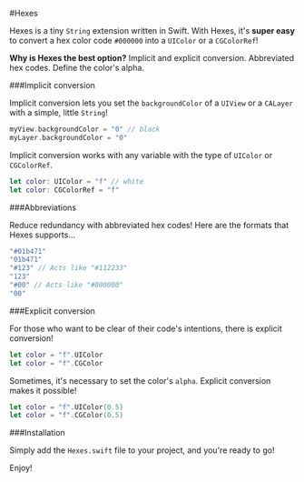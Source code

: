 #Hexes

Hexes is a tiny `String` extension written in Swift. With Hexes, it's **super easy** to convert a hex color code `#000000` into a `UIColor` or a `CGColorRef`!

**Why is Hexes the best option?** Implicit and explicit conversion. Abbreviated hex codes. Define the color's alpha.

###Implicit conversion

Implicit conversion lets you set the `backgroundColor` of a `UIView` or a `CALayer` with a simple, little `String`!

```Swift
myView.backgroundColor = "0" // black
myLayer.backgroundColor = "0"
```

Implicit conversion works with any variable with the type of `UIColor` or `CGColorRef`.

```Swift
let color: UIColor = "f" // white
let color: CGColorRef = "f"
```

###Abbreviations

Reduce redundancy with abbreviated hex codes! Here are the formats that Hexes supports...

```Swift
"#01b471"
"01b471"
"#123" // Acts like "#112233"
"123"
"#00" // Acts like "#000000"
"00"
```

###Explicit conversion

For those who want to be clear of their code's intentions, there is explicit conversion!

```Swift
let color = "f".UIColor
let color = "f".CGColor
```

Sometimes, it's necessary to set the color's `alpha`. Explicit conversion makes it possible!

```Swift
let color = "f".UIColor(0.5)
let color = "f".CGColor(0.5)
```

###Installation

Simply add the `Hexes.swift` file to your project, and you're ready to go!

Enjoy!
